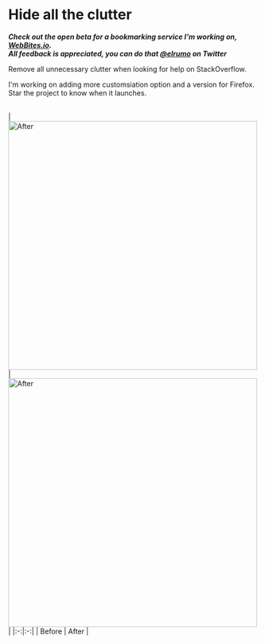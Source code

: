 # Hide all the clutter
***Check out the open beta for a bookmarking service I'm working on, [WebBites.io](https://bit.ly/elias-webbites).
<br>
All feedback is appreciated, you can do that [@elrumo](https://bit.ly/elias-twitter) on Twitter***

Remove all unnecessary clutter when looking for help on StackOverflow.

I'm working on adding more customsiation option and a version for Firefox. Star the project to know when it launches.

<br>
| <img src="https://github.com/elrumo/stackOverflow_focus/raw/master/Social/Before.png" alt="After" style="width: 500px"/> | <img src="https://github.com/elrumo/stackOverflow_focus/raw/master/Social/After.png" alt="After" style="width: 500px"/> |
|:-:|:-:|
| Before | After |

